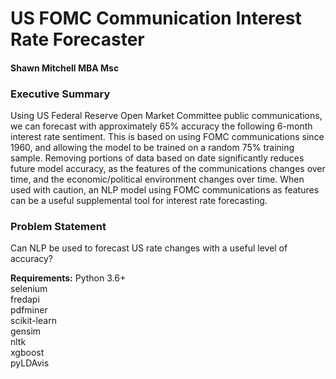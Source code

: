 # US FOMC Communication Interest Rate Forecaster

#### Shawn Mitchell MBA Msc

### Executive Summary

Using US Federal Reserve Open Market Committee public communications, we can forecast with approximately 65% accuracy the following 6-month interest rate sentiment.  This is based on using FOMC communications since 1960, and allowing the model to be trained on a random 75% training sample.  Removing portions of data based on date significantly reduces future model accuracy, as the features of the communications changes over time, and the economic/political environment changes over time.  When used with caution, an NLP model using FOMC communications as features can be a useful supplemental tool for interest rate forecasting.


### Problem Statement

Can NLP be used to forecast US rate changes with a useful level of accuracy?

__Requirements:__
Python 3.6+<br>
selenium<br>
fredapi<br>
pdfminer<br>
scikit-learn<br>
gensim<br>
nltk<br>
xgboost<br>
pyLDAvis<br>
